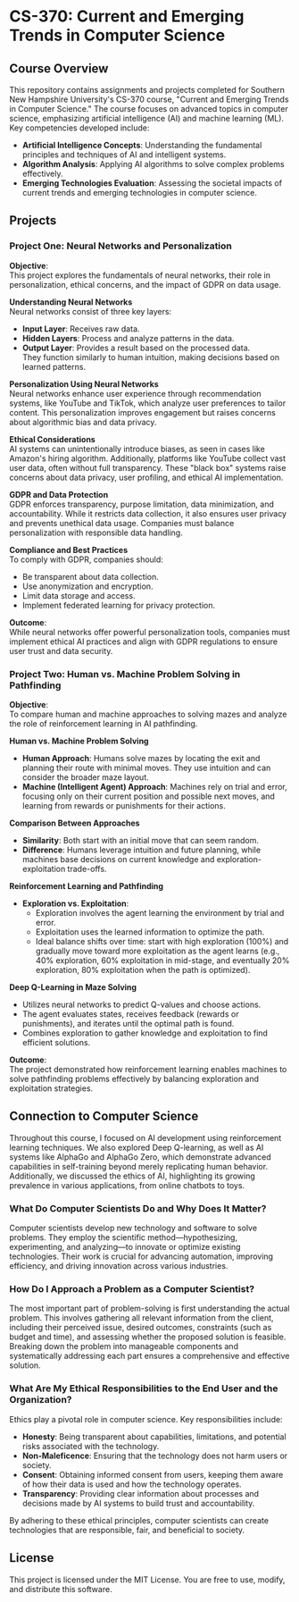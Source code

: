 # CS-370: Current and Emerging Trends in Computer Science

## Course Overview

This repository contains assignments and projects completed for Southern New Hampshire University's CS-370 course, "Current and Emerging Trends in Computer Science." The course focuses on advanced topics in computer science, emphasizing artificial intelligence (AI) and machine learning (ML). Key competencies developed include:

- **Artificial Intelligence Concepts**: Understanding the fundamental principles and techniques of AI and intelligent systems.
- **Algorithm Analysis**: Applying AI algorithms to solve complex problems effectively.
- **Emerging Technologies Evaluation**: Assessing the societal impacts of current trends and emerging technologies in computer science.

## Projects

### Project One: Neural Networks and Personalization

**Objective**:  
This project explores the fundamentals of neural networks, their role in personalization, ethical concerns, and the impact of GDPR on data usage.

**Understanding Neural Networks**  
Neural networks consist of three key layers:

- **Input Layer**: Receives raw data.
- **Hidden Layers**: Process and analyze patterns in the data.
- **Output Layer**: Provides a result based on the processed data.  
  They function similarly to human intuition, making decisions based on learned patterns.

**Personalization Using Neural Networks**  
Neural networks enhance user experience through recommendation systems, like YouTube and TikTok, which analyze user preferences to tailor content. This personalization improves engagement but raises concerns about algorithmic bias and data privacy.

**Ethical Considerations**  
AI systems can unintentionally introduce biases, as seen in cases like Amazon's hiring algorithm. Additionally, platforms like YouTube collect vast user data, often without full transparency. These "black box" systems raise concerns about data privacy, user profiling, and ethical AI implementation.

**GDPR and Data Protection**  
GDPR enforces transparency, purpose limitation, data minimization, and accountability. While it restricts data collection, it also ensures user privacy and prevents unethical data usage. Companies must balance personalization with responsible data handling.

**Compliance and Best Practices**  
To comply with GDPR, companies should:

- Be transparent about data collection.
- Use anonymization and encryption.
- Limit data storage and access.
- Implement federated learning for privacy protection.

**Outcome**:  
While neural networks offer powerful personalization tools, companies must implement ethical AI practices and align with GDPR regulations to ensure user trust and data security.

### Project Two: Human vs. Machine Problem Solving in Pathfinding

**Objective**:  
To compare human and machine approaches to solving mazes and analyze the role of reinforcement learning in AI pathfinding.

**Human vs. Machine Problem Solving**

- **Human Approach**: Humans solve mazes by locating the exit and planning their route with minimal moves. They use intuition and can consider the broader maze layout.
- **Machine (Intelligent Agent) Approach**: Machines rely on trial and error, focusing only on their current position and possible next moves, and learning from rewards or punishments for their actions.

**Comparison Between Approaches**

- **Similarity**: Both start with an initial move that can seem random.
- **Difference**: Humans leverage intuition and future planning, while machines base decisions on current knowledge and exploration-exploitation trade-offs.

**Reinforcement Learning and Pathfinding**

- **Exploration vs. Exploitation**:
  - Exploration involves the agent learning the environment by trial and error.
  - Exploitation uses the learned information to optimize the path.
  - Ideal balance shifts over time: start with high exploration (100%) and gradually move toward more exploitation as the agent learns (e.g., 40% exploration, 60% exploitation in mid-stage, and eventually 20% exploration, 80% exploitation when the path is optimized).

**Deep Q-Learning in Maze Solving**

- Utilizes neural networks to predict Q-values and choose actions.
- The agent evaluates states, receives feedback (rewards or punishments), and iterates until the optimal path is found.
- Combines exploration to gather knowledge and exploitation to find efficient solutions.

**Outcome**:  
The project demonstrated how reinforcement learning enables machines to solve pathfinding problems effectively by balancing exploration and exploitation strategies.

## Connection to Computer Science

Throughout this course, I focused on AI development using reinforcement learning techniques. We also explored Deep Q-learning, as well as AI systems like AlphaGo and AlphaGo Zero, which demonstrate advanced capabilities in self-training beyond merely replicating human behavior. Additionally, we discussed the ethics of AI, highlighting its growing prevalence in various applications, from online chatbots to toys.

### What Do Computer Scientists Do and Why Does It Matter?

Computer scientists develop new technology and software to solve problems. They employ the scientific method—hypothesizing, experimenting, and analyzing—to innovate or optimize existing technologies. Their work is crucial for advancing automation, improving efficiency, and driving innovation across various industries.

### How Do I Approach a Problem as a Computer Scientist?

The most important part of problem-solving is first understanding the actual problem. This involves gathering all relevant information from the client, including their perceived issue, desired outcomes, constraints (such as budget and time), and assessing whether the proposed solution is feasible. Breaking down the problem into manageable components and systematically addressing each part ensures a comprehensive and effective solution.

### What Are My Ethical Responsibilities to the End User and the Organization?

Ethics play a pivotal role in computer science. Key responsibilities include:

- **Honesty**: Being transparent about capabilities, limitations, and potential risks associated with the technology.
- **Non-Maleficence**: Ensuring that the technology does not harm users or society.
- **Consent**: Obtaining informed consent from users, keeping them aware of how their data is used and how the technology operates.
- **Transparency**: Providing clear information about processes and decisions made by AI systems to build trust and accountability.

By adhering to these ethical principles, computer scientists can create technologies that are responsible, fair, and beneficial to society.

## License
This project is licensed under the MIT License. You are free to use, modify, and distribute this software.
